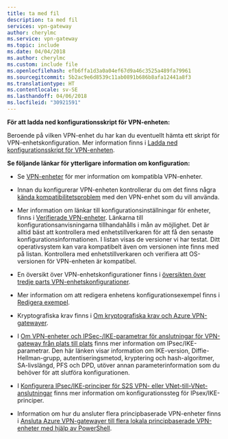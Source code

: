 ```yaml
---
title: ta med fil
description: ta med fil
services: vpn-gateway
author: cherylmc
ms.service: vpn-gateway
ms.topic: include
ms.date: 04/04/2018
ms.author: cherylmc
ms.custom: include file
ms.openlocfilehash: efb6ffa1d3a0a04ef67d9a46c3525a489fa79961
ms.sourcegitcommit: 5b2ac9e6d8539c11ab0891b686b8afa12441a8f3
ms.translationtype: HT
ms.contentlocale: sv-SE
ms.lasthandoff: 04/06/2018
ms.locfileid: "30921591"
---
```

**För att ladda ned konfigurationsskript för VPN-enheten:**

Beroende på vilken VPN-enhet du har kan du eventuellt hämta ett skript för VPN-enhetskonfiguration. Mer information finns i [Ladda ned konfigurationsskript för VPN-enheten](../articles/vpn-gateway/vpn-gateway-download-vpndevicescript.md).

**Se följande länkar för ytterligare information om konfiguration:**

- Se [VPN-enheter](../articles/vpn-gateway/vpn-gateway-about-vpn-devices.md) för mer information om kompatibla VPN-enheter.

- Innan du konfigurerar VPN-enheten kontrollerar du om det finns några [kända kompatibilitetsproblem](../articles/vpn-gateway/vpn-gateway-about-vpn-devices.md#known) med den VPN-enhet som du vill använda.

- Mer information om länkar till konfigurationsinställningar för enheter, finns i [Verifierade VPN-enheter](../articles/vpn-gateway/vpn-gateway-about-vpn-devices.md#devicetable). Länkarna till konfigurationsanvisningarna tillhandahålls i mån av möjlighet. Det är alltid bäst att kontrollera med enhetstillverkaren för att få den senaste konfigurationsinformationen. I listan visas de versioner vi har testat. Ditt operativsystem kan vara kompatibelt även om versionen inte finns med på listan. Kontrollera med enhetstillverkaren och verifiera att OS-versionen för VPN-enheten är kompatibel.

- En översikt över VPN-enhetskonfigurationer finns i [översikten över tredje parts VPN-enhetskonfigurationer](../articles/vpn-gateway/vpn-gateway-3rdparty-device-config-overview.md).

- Mer information om att redigera enhetens konfigurationsexempel finns i [Redigera exempel](../articles/vpn-gateway/vpn-gateway-about-vpn-devices.md#editing).

- Kryptografiska krav finns i [Om kryptografiska krav och Azure VPN-gatewayer](../articles/vpn-gateway/vpn-gateway-about-compliance-crypto.md).

- I [Om VPN-enheter och IPSec-/IKE-parametrar för anslutningar för VPN-gateway från plats till plats](../articles/vpn-gateway/vpn-gateway-about-vpn-devices.md#ipsec) finns mer information om IPsec/IKE-parametrar. Den här länken visar information om IKE-version, Diffie-Hellman-grupp, autentiseringsmetod, kryptering och hash-algoritmer, SA-livslängd, PFS och DPD, utöver annan parameterinformation som du behöver för att slutföra konfigurationen.

- I [Konfigurera IPsec/IKE-principer för S2S VPN- eller VNet-till-VNet-anslutningar](../articles/vpn-gateway/vpn-gateway-ipsecikepolicy-rm-powershell.md) finns mer information om konfigurationssteg för IPsex/IKE-principer.

- Information om hur du ansluter flera principbaserade VPN-enheter finns i [Ansluta Azure VPN-gatewayer till flera lokala principbaserade VPN-enheter med hjälp av PowerShell](../articles/vpn-gateway/vpn-gateway-connect-multiple-policybased-rm-ps.md).
